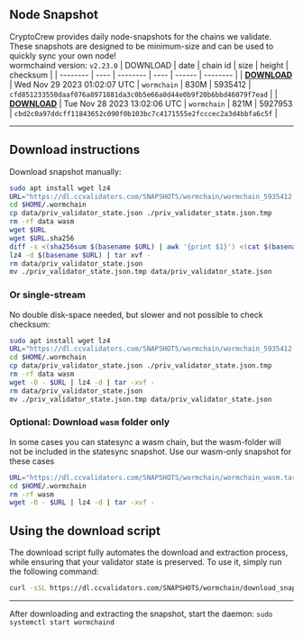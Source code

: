 ## Node Snapshot
CryptoCrew provides daily node-snapshots for the chains we validate. These snapshots are designed to be minimum-size and can be used to quickly sync your own node!  
wormchaind version: `v2.23.0`
| DOWNLOAD | date | chain id | size | height | checksum |
| -------- | ---- | -------- | ---- | ------ | -------- |
| **[DOWNLOAD](https://dl.ccvalidators.com/SNAPSHOTS/$CHAIN_NAME/wormchain_5935412.tar.lz4)** | Wed Nov 29 2023 01:02:07 UTC | `wormchain` | 830M | 5935412 | `cfd851233550daaf076a8971881da3c0b5e66a0d44e0b9f20b6bbd46079f7ead` |
| **[DOWNLOAD](https://dl.ccvalidators.com/SNAPSHOTS/$CHAIN_NAME/wormchain_5927953.tar.lz4)** | Tue Nov 28 2023 13:02:06 UTC | `wormchain` | 821M | 5927953 | `cbd2c0a97ddcff11843652c090f0b103bc7c4171555e2fcccec2a3d4bbfa6c5f` |

---

## Download instructions
Download snapshot manually:
```sh
sudo apt install wget lz4
URL="https://dl.ccvalidators.com/SNAPSHOTS/wormchain/wormchain_5935412.tar.lz4"
cd $HOME/.wormchain
cp data/priv_validator_state.json ./priv_validator_state.json.tmp
rm -rf data wasm
wget $URL
wget $URL.sha256
diff -s <(sha256sum $(basename $URL) | awk '{print $1}') <(cat $(basename $URL).sha256)
lz4 -d $(basename $URL) | tar xvf -
rm data/priv_validator_state.json
mv ./priv_validator_state.json.tmp data/priv_validator_state.json
```

### Or single-stream
No double disk-space needed, but slower and not possible to check checksum:
```sh
sudo apt install wget lz4
URL="https://dl.ccvalidators.com/SNAPSHOTS/wormchain/wormchain_5935412.tar.lz4"
cd $HOME/.wormchain
cp data/priv_validator_state.json ./priv_validator_state.json.tmp
rm -rf data wasm
wget -O - $URL | lz4 -d | tar -xvf -
rm data/priv_validator_state.json
mv ./priv_validator_state.json.tmp data/priv_validator_state.json
```

### Optional: Download `wasm` folder only
In some cases you can statesync a wasm chain, but the wasm-folder will not be included in the statesync snapshot. Use our wasm-only snapshot for these cases
```sh
URL="https://dl.ccvalidators.com/SNAPSHOTS/wormchain/wormchain_wasm.tar.lz4"
cd $HOME/.wormchain
rm -rf wasm
wget -O - $URL | lz4 -d | tar -xvf -
```



## Using the download script

The download script fully automates the download and extraction process, while ensuring that your validator state is preserved. To use it, simply run the following command:
```sh
curl -sSL https://dl.ccvalidators.com/SNAPSHOTS/wormchain/download_snapshot.sh | bash
```
---

After downloading and extracting the snapshot, start the daemon: `sudo systemctl start wormchaind`

